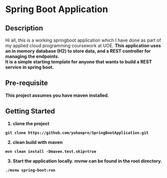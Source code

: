 # Spring Boot Application
## Description
Hi all, this is a working springboot application which I have done as part of my applied cloud programming coursework at UOE.
<b>
This application uses an in memory database (H2) to store data, and a REST controller for managing the endpoints.
<br>
It is a simple starting template for anyone that wants to build a REST service in spring boot.
## Pre-requisite
This project assumes you have maven installed.
## Getting Started
1. clone the project
```
git clone https://github.com/yuhaopro/SpringBootApplication.git
```
2. clean build with maven
```
mvn clean install -Dmaven.test.skip=true	
```
3. Start the application locally. mvnw can be found in the root directory.
```
./mvnw spring-boot:run
```
